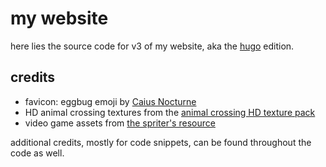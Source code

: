 # my website

here lies the source code for v3 of my website, aka the [hugo](https://gohugo.io) edition.

## credits

- favicon: eggbug emoji by [Caius Nocturne](https://nocturne.works/cohost)
- HD animal crossing textures from the [animal crossing HD texture pack](https://forums.dolphin-emu.org/Thread-animal-crossing-hd-texture-pack-version-19-august-9th-2024)
- video game assets from [the spriter's resource](https://www.spriters-resource.com/)

additional credits, mostly for code snippets, can be found throughout the code as well.